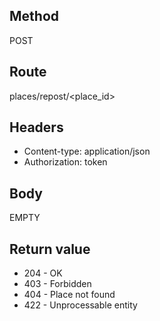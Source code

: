 ## Method ##

POST

## Route ##

places/repost/<place_id>

## Headers ##

* Content-type: application/json
* Authorization: token

## Body ##
EMPTY

## Return value ##

* 204 - OK
* 403 - Forbidden
* 404 - Place not found
* 422 - Unprocessable entity